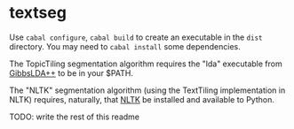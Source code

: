 textseg
=======

Use `cabal configure`, `cabal build` to create an executable in the `dist` directory. You may need to `cabal install` some dependencies.

The TopicTiling segmentation algorithm requires the "lda" executable from [GibbsLDA++](http://gibbslda.sourceforge.net/) to be in your $PATH.

The "NLTK" segmentation algorithm (using the TextTiling implementation in NLTK) requires, naturally, that [NLTK](http://nltk.org/) be installed and available to Python.

TODO: write the rest of this readme

